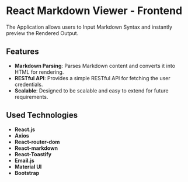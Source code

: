 # React Markdown Viewer - Frontend

 The Application allows users to Input Markdown Syntax and instantly preview the Rendered Output.

## Features
  
- **Markdown Parsing**: Parses Markdown content and converts it into HTML for rendering.
- **RESTful API**: Provides a simple RESTful API for fetching the user credentials.
- **Scalable**: Designed to be scalable and easy to extend for future requirements.

## Used Technologies

- **React.js**
- **Axios**
- **React-router-dom**
- **React-markdown**
- **React-Toastify**
- **Email.js**
- **Material UI**
- **Bootstrap**
